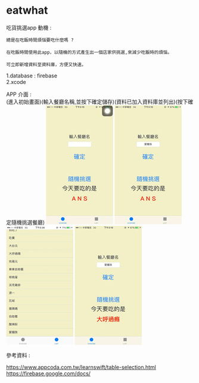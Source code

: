 # eatwhat
吃貨挑選app
動機 : 

    總是在吃飯時間煩惱要吃什麼嗎 ?  

    在吃飯時間使用此app，以隨機的方式產生出一個店家供挑選,來減少吃飯時的煩惱。  

    可立即新增資料至資料庫，方便又快速。  
1.database : firebase  
2.xcode  

APP 介面 :  
(進入初始畫面)(輸入餐廳名稱,並按下確定儲存)(資料已加入資料庫並列出)(按下確定隨機挑選餐廳)
![image](https://github.com/apathy72115/eatwhat/blob/master/1.jpg)
![image](https://github.com/apathy72115/eatwhat/blob/master/2.jpg)
![image](https://github.com/apathy72115/eatwhat/blob/master/3.jpg)
![image](https://github.com/apathy72115/eatwhat/blob/master/4.jpg)






參考資料 :

https://www.appcoda.com.tw/learnswift/table-selection.html  
https://firebase.google.com/docs/  
